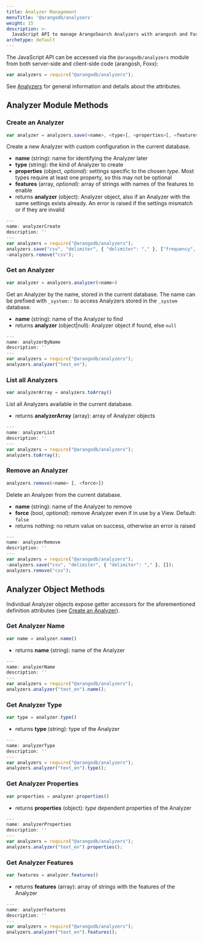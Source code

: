 ```yaml
---
title: Analyzer Management
menuTitle: '@arangodb/analyzers'
weight: 15
description: >-
  JavaScript API to manage ArangoSearch Analyzers with arangosh and Foxx
archetype: default
---
```

The JavaScript API can be accessed via the `@arangodb/analyzers` module from
both server-side and client-side code (arangosh, Foxx):

```js
var analyzers = require("@arangodb/analyzers");
```

See [Analyzers](../../index-and-search/analyzers.md) for general information and
details about the attributes.

## Analyzer Module Methods

### Create an Analyzer

```js
var analyzer = analyzers.save(<name>, <type>[, <properties>[, <features>]])
```

Create a new Analyzer with custom configuration in the current database.

- **name** (string): name for identifying the Analyzer later
- **type** (string): the kind of Analyzer to create
- **properties** (object, _optional_): settings specific to the chosen *type*.
  Most types require at least one property, so this may not be optional
- **features** (array, _optional_): array of strings with names of the features
  to enable
- returns **analyzer** (object): Analyzer object, also if an Analyzer with the
  same settings exists already. An error is raised if the settings mismatch
  or if they are invalid

```js
---
name: analyzerCreate
description: ''
---
var analyzers = require("@arangodb/analyzers");
analyzers.save("csv", "delimiter", { "delimiter": "," }, ["frequency", "norm", "position"]);
~analyzers.remove("csv");
```

### Get an Analyzer

```js
var analyzer = analyzers.analyzer(<name>)
```

Get an Analyzer by the name, stored in the current database. The name can be
prefixed with `_system::` to access Analyzers stored in the `_system` database.

- **name** (string): name of the Analyzer to find
- returns **analyzer** (object\|null): Analyzer object if found, else `null`

```js
---
name: analyzerByName
description: ''
---
var analyzers = require("@arangodb/analyzers");
analyzers.analyzer("text_en");
```

### List all Analyzers

```js
var analyzerArray = analyzers.toArray()
```

List all Analyzers available in the current database.

- returns **analyzerArray** (array): array of Analyzer objects

```js
---
name: analyzerList
description: ''
---
var analyzers = require("@arangodb/analyzers");
analyzers.toArray();
```

### Remove an Analyzer

```js
analyzers.remove(<name> [, <force>])
```

Delete an Analyzer from the current database.

- **name** (string): name of the Analyzer to remove
- **force** (bool, _optional_): remove Analyzer even if in use by a View.
  Default: `false`
- returns nothing: no return value on success, otherwise an error is raised

```js
---
name: analyzerRemove
description: ''
---
var analyzers = require("@arangodb/analyzers");
~analyzers.save("csv", "delimiter", { "delimiter": "," }, []);
analyzers.remove("csv");
```

## Analyzer Object Methods

Individual Analyzer objects expose getter accessors for the aforementioned
definition attributes (see [Create an Analyzer](#create-an-analyzer)).

### Get Analyzer Name

```js
var name = analyzer.name()
```

- returns **name** (string): name of the Analyzer

```js
---
name: analyzerName
description: ''
---
var analyzers = require("@arangodb/analyzers");
analyzers.analyzer("text_en").name();
```

### Get Analyzer Type

```js
var type = analyzer.type()
```

- returns **type** (string): type of the Analyzer

```js
---
name: analyzerType
description: ''
---
var analyzers = require("@arangodb/analyzers");
analyzers.analyzer("text_en").type();
```

### Get Analyzer Properties

```js
var properties = analyzer.properties()
```

- returns **properties** (object): *type* dependent properties of the Analyzer

```js
---
name: analyzerProperties
description: ''
---
var analyzers = require("@arangodb/analyzers");
analyzers.analyzer("text_en").properties();
```

### Get Analyzer Features

```js
var features = analyzer.features()
```

- returns **features** (array): array of strings with the features of the Analyzer

```js
---
name: analyzerFeatures
description: ''
---
var analyzers = require("@arangodb/analyzers");
analyzers.analyzer("text_en").features();
```
